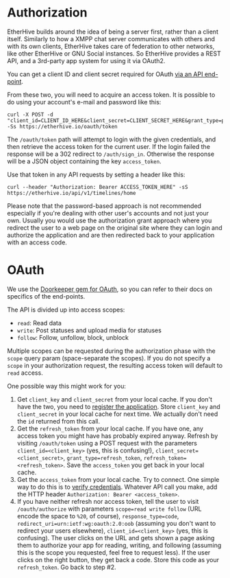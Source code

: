 Authorization
=============

EtherHive builds around the idea of being a server first, rather than a client itself. Similarly to how a XMPP chat server communicates with others and with its own clients, EtherHive takes care of federation to other networks, like other EtherHive or GNU Social instances. So EtherHive provides a REST API, and a 3rd-party app system for using it via OAuth2.

You can get a client ID and client secret required for OAuth [via an API end-point](API.md#apps).

From these two, you will need to acquire an access token. It is possible to do using your account's e-mail and password like this:

    curl -X POST -d "client_id=CLIENT_ID_HERE&client_secret=CLIENT_SECRET_HERE&grant_type=password&username=YOUR_EMAIL&password=YOUR_PASSWORD" -Ss https://etherhive.io/oauth/token

The `/oauth/token` path will attempt to login with the given credentials, and then retrieve the access token for the current user. If the login failed the response will be a 302 redirect to `/auth/sign_in`. Otherwise the response will be a JSON object containing the key `access_token`.

Use that token in any API requests by setting a header like this:

    curl --header "Authorization: Bearer ACCESS_TOKEN_HERE" -sS https://etherhive.io/api/v1/timelines/home

Please note that the password-based approach is not recommended especially if you're dealing with other user's accounts and not just your own. Usually you would use the authorization grant approach where you redirect the user to a web page on the original site where they can login and authorize the application and are then redirected back to your application with an access code.

OAuth
=====

We use the [Doorkeeper gem for OAuth](https://github.com/doorkeeper-gem/doorkeeper/wiki), so you can refer to their docs on specifics of the end-points.

The API is divided up into access scopes:

- `read`: Read data
- `write`: Post statuses and upload media for statuses
- `follow`: Follow, unfollow, block, unblock

Multiple scopes can be requested during the authorization phase with the `scope` query param (space-separate the scopes). If you do not specify a `scope` in your authorization request, the resulting access token will default to `read` access.

One possible way this might work for you:

1. Get `client_key` and `client_secret` from your local cache. If you don't have the two, you need to [register the application](https://github.com/etherhive/docs/blob/master/API/API.md#registering-an-application). Store `client_key` and `client_secret` in your local cache for next time. We actually don't need the `id` returned from this call.
1. Get the `refresh_token` from your local cache. If you have one, any access token you might have has probably expired anyway. Refresh by visiting `/oauth/token` using a POST request with the parameters `client_id=<client_key>` (yes, this is confusing!), `client_secret=<client_secret>`, `grant_type=refresh_token`, `refresh_token=<refresh_token>`. Save the `access_token` you get back in your local cache.
1. Get the `access_token` from your local cache. Try to connect. One simple way to do this is to [verify credentials](https://github.com/etherhive/docs/blob/master/API/API.md#getting-the-current-user). Whatever API call you make, add the HTTP header `Authorization: Bearer <access_token>`.
1. If you have neither refresh nor access token, tell the user to visit `/oauth/authorize` with parameters `scope=read write follow` (URL encode the space to `%20`, of course), `response_type=code`, `redirect_uri=urn:ietf:wg:oauth:2.0:oob` (assuming you don't want to redirect your users elsewhere), `client_id=<client_key>` (yes, this is confusing). The user clicks on the URL and gets shown a page asking them to authorize your app for reading, writing, and following (assuming this is the scope you requested, feel free to request less). If the user clicks on the right button, they get back a code. Store this code as your `refresh_token`. Go back to step #2.